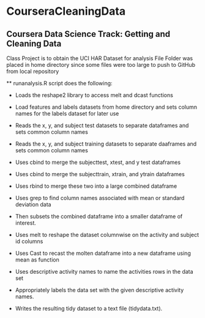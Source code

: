 CourseraCleaningData
====================

## Coursera Data Science Track: Getting and Cleaning Data

Class Project is to obtain the UCI HAR Dataset for analysis
File Folder was placed in home directory since some files were too large to push to GitHub from local repository

** runanalysis.R script does the following:
* Loads the reshape2 library to access melt and dcast functions
* Load features and labels datasets from home directory and sets column names for the labels dataset for later use

* Reads the x, y, and subject test datasets to separate dataframes and sets common column names 
* Reads the x, y, and subject training datasets to separate daaframes and sets common column names

* Uses cbind to merge the subjecttest, xtest, and y test dataframes
* Uses cbind to merge the subjecttrain, xtrain, and ytrain dataframes
* Uses rbind to merge these two into a large combined dataframe

* Uses grep to find column names associated with mean or standard deviation data 
* Then subsets the combined dataframe into a smaller dataframe of interest.

* Uses melt to reshape the dataset columnwise on the activity and subject id columns
* Uses Cast to recast the molten dataframe into a new dataframe using mean as function

* Uses descriptive activity names to name the activities rows in the data set
* Appropriately labels the data set with the given descriptive activity names.
* Writes the resulting tidy dataset to a text file (tidydata.txt).
